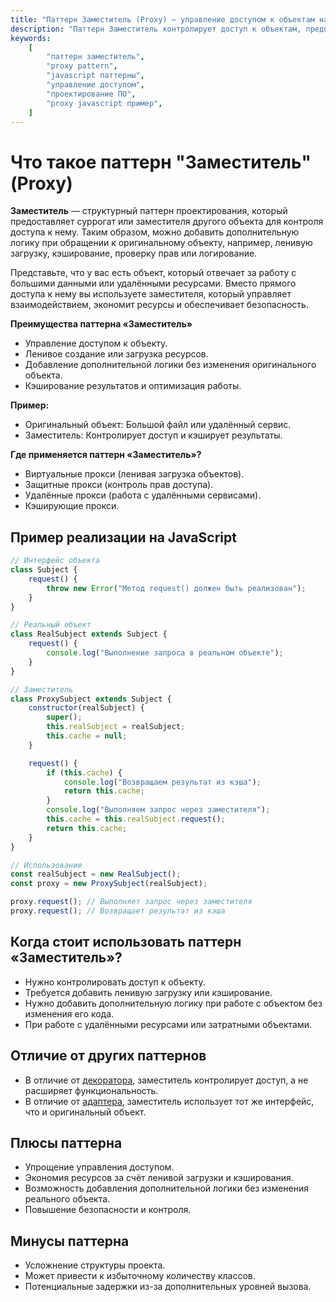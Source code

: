 ```yaml
---
title: "Паттерн Заместитель (Proxy) — управление доступом к объектам на JavaScript"
description: "Паттерн Заместитель контролирует доступ к объектам, предоставляя их заместителя. Изучите примеры на JavaScript."
keywords:
    [
        "паттерн заместитель",
        "proxy pattern",
        "javascript паттерны",
        "управление доступом",
        "проектирование ПО",
        "proxy javascript пример",
    ]
---
```


# Что такое паттерн **"Заместитель" (Proxy)**

**Заместитель** — структурный паттерн проектирования, который предоставляет суррогат или заместителя другого объекта для контроля доступа к нему. Таким образом, можно добавить дополнительную логику при обращении к оригинальному объекту, например, ленивую загрузку, кэширование, проверку прав или логирование.

Представьте, что у вас есть объект, который отвечает за работу с большими данными или удалёнными ресурсами. Вместо прямого доступа к нему вы используете заместителя, который управляет взаимодействием, экономит ресурсы и обеспечивает безопасность.

**Преимущества паттерна «Заместитель»**

- Управление доступом к объекту.
- Ленивое создание или загрузка ресурсов.
- Добавление дополнительной логики без изменения оригинального объекта.
- Кэширование результатов и оптимизация работы.

**Пример:**

- Оригинальный объект: Большой файл или удалённый сервис.
- Заместитель: Контролирует доступ и кэширует результаты.

**Где применяется паттерн «Заместитель»?**

- Виртуальные прокси (ленивая загрузка объектов).
- Защитные прокси (контроль прав доступа).
- Удалённые прокси (работа с удалёнными сервисами).
- Кэширующие прокси.

## Пример реализации на JavaScript

```javascript
// Интерфейс объекта
class Subject {
    request() {
        throw new Error("Метод request() должен быть реализован");
    }
}

// Реальный объект
class RealSubject extends Subject {
    request() {
        console.log("Выполнение запроса в реальном объекте");
    }
}

// Заместитель
class ProxySubject extends Subject {
    constructor(realSubject) {
        super();
        this.realSubject = realSubject;
        this.cache = null;
    }

    request() {
        if (this.cache) {
            console.log("Возвращаем результат из кэша");
            return this.cache;
        }
        console.log("Выполняем запрос через заместителя");
        this.cache = this.realSubject.request();
        return this.cache;
    }
}

// Использование
const realSubject = new RealSubject();
const proxy = new ProxySubject(realSubject);

proxy.request(); // Выполняет запрос через заместителя
proxy.request(); // Возвращает результат из кэша
```

## Когда стоит использовать паттерн «Заместитель»?

- Нужно контролировать доступ к объекту.
- Требуется добавить ленивую загрузку или кэширование.
- Нужно добавить дополнительную логику при работе с объектом без изменения его кода.
- При работе с удалёнными ресурсами или затратными объектами.

## Отличие от других паттернов

- В отличие от [декоратора]({{decorator}}), заместитель контролирует доступ, а не расширяет функциональность.
- В отличие от [адаптера]({{adapter}}), заместитель использует тот же интерфейс, что и оригинальный объект.

## Плюсы паттерна

- Упрощение управления доступом.
- Экономия ресурсов за счёт ленивой загрузки и кэширования.
- Возможность добавления дополнительной логики без изменения реального объекта.
- Повышение безопасности и контроля.

## Минусы паттерна

- Усложнение структуры проекта.
- Может привести к избыточному количеству классов.
- Потенциальные задержки из-за дополнительных уровней вызова.
